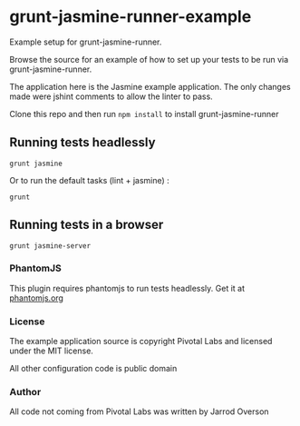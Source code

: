grunt-jasmine-runner-example
============================

Example setup for grunt-jasmine-runner.

Browse the source for an example of how to set up your tests to be run via grunt-jasmine-runner.

The application here is the Jasmine example application. The only changes made were jshint comments to allow the linter to pass.

Clone this repo and then run `npm install` to install grunt-jasmine-runner

## Running tests headlessly

`grunt jasmine`

Or to run the default tasks (lint + jasmine) :

`grunt`

## Running tests in a browser

`grunt jasmine-server`

### PhantomJS

This plugin requires phantomjs to run tests headlessly. Get it at [phantomjs.org](http://phantomjs.org/)

### License

The example application source is copyright Pivotal Labs and licensed under the MIT license.

All other configuration code is public domain

### Author

All code not coming from Pivotal Labs was written by Jarrod Overson
